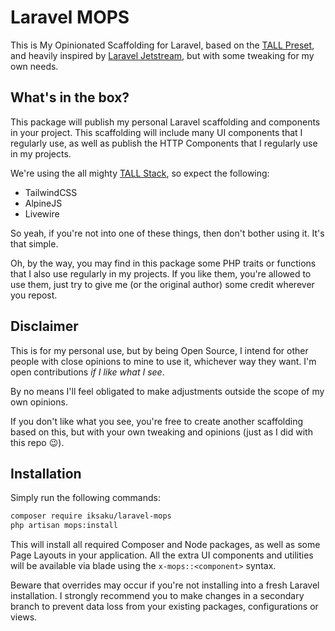 # Laravel MOPS
This is My Opinionated Scaffolding for Laravel, based on the [TALL Preset](https://github.com/laravel-frontend-presets/tall),
and heavily inspired by [Laravel Jetstream](https://github.com/laravel/jetstream), but with some tweaking for my
own needs.

## What's in the box?
This package will publish my personal Laravel scaffolding and components in your project.
This scaffolding will include many UI components that I regularly use, as well as publish
the HTTP Components that I regularly use in my projects.

We're using the all mighty [TALL Stack](https://tallstack.dev/), so expect the following:
 - TailwindCSS
 - AlpineJS
 - Livewire

So yeah, if you're not into one of these things, then don't bother using it. It's that simple.

Oh, by the way, you may find in this package some PHP traits or functions that I also use regularly in my projects.
If you like them, you're allowed to use them, just try to give me (or the original author) some credit
wherever you repost.

## Disclaimer
This is for my personal use, but by being Open Source, I intend for other people with close opinions to mine
to use it, whichever way they want. I'm open contributions _if I like what I see_. 

By no means I'll feel obligated to make adjustments outside the scope of my own opinions.

If you don't like what you see, you're free to create another scaffolding based on this, but with your own
tweaking and opinions (just as I did with this repo :wink:).

## Installation
Simply run the following commands:
```sh
composer require iksaku/laravel-mops
php artisan mops:install
```

This will install all required Composer and Node packages, as well as some Page Layouts in your application.
All the extra UI components and utilities will be available via blade using the `x-mops::<component>` syntax.

Beware that overrides may occur if you're not installing into a fresh Laravel installation. I strongly recommend you to
make changes in a secondary branch to prevent data loss from your existing packages, configurations or views.
